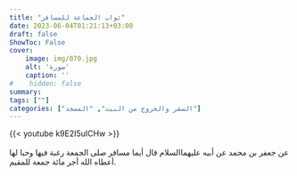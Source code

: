 ```yaml
---
title: "ثواب الجماعة للمسافر"
date: 2023-06-04T01:21:13+03:00
draft: false
ShowToc: False
cover:
    image: img/070.jpg
    alt: 'صورة'
    caption: ''
#    hidden: false
summary: 
tags: [""]
categories: ["السفر والخروج من البيت", "المسجد"]
---
```

{{< youtube k9E2I5uICHw >}}  
 <br>
عن جعفر بن محمد عن أبيه عليهما‌السلام قال
أيما مسافر صلى الجمعة رغبة فيها وحبا لها أعطاه الله أجر مائة جمعة
للمقيم.

